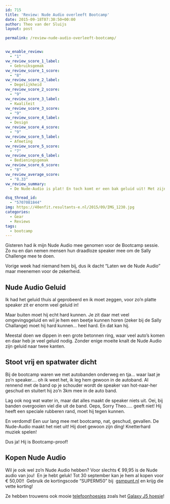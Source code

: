 ```yaml
---
id: 715
title: 'Review: Nude Audio overleeft Bootcamp'
date: 2015-09-18T07:30:50+00:00
author: Theo van der Sluijs
layout: post

permalink: /review-nude-audio-overleeft-bootcamp/


vw_enable_review:
  - "1"
vw_review_score_1_label:
  - Gebruiksgemak
vw_review_score_1_score:
  - "8"
vw_review_score_2_label:
  - Degelijkheid
vw_review_score_2_score:
  - "9"
vw_review_score_3_label:
  - Kwaliteit
vw_review_score_3_score:
  - "9"
vw_review_score_4_label:
  - Design
vw_review_score_4_score:
  - "9"
vw_review_score_5_label:
  - Afmeting
vw_review_score_5_score:
  - "7"
vw_review_score_6_label:
  - Bedieningsgemak
vw_review_score_6_score:
  - "8"
vw_review_average_score:
  - "8.33"
vw_review_summary:
  - De Nude-Audio is plat! En toch komt er een bak geluid uit! Met zijn spatwater dichte buitenkant en stoot vrije rubberen rand issie geschikt voor een bootcamp sessie. Hij is klein, maar had nog iets kleiner gemogen!

dsq_thread_id:
  - "5707081844"
img: https://40enfit.resultants-e.nl/2015/09/IMG_1230.jpg
categories:
  - Gear
  - Reviews
tags:
  - bootcamp
---
```

Gisteren had ik mijn Nude Audio mee genomen voor de Bootcamp sessie. Zo nu en dan nemen mensen hun draadloze speaker mee om de Sally Challenge mee te doen.

Vorige week had niemand hem bij, dus ik dacht &#8220;Laten we de Nude Audio&#8221; maar meenemen voor de zekerheid.<!--more-->

## Nude Audio Geluid

Ik had het geluid thuis al geprobeerd en ik moet zeggen, voor zo&#8217;n platte speaker zit er enorm veel geluid in!

Maar buiten moet hij echt hard kunnen. Je zit daar met veel omgevingsgeluid en wil je hem een beetje kunnen horen (zeker bij de Sally Challange) moet hij hard kunnen&#8230; heel hard. En dat kan hij.

Meestal doen we dippen in een grote betonnen ring, waar veel auto&#8217;s komen en daar heb je veel geluid nodig. Zonder enige moeite knalt de Nude Audio zijn geluid naar twee kanten.

## Stoot vrij en spatwater dicht

Bij de bootcamp waren we met autobanden onderweg en tja&#8230; waar laat je zo&#8217;n speaker&#8230;. oh ik weet het, ik leg hem gewoon in de autoband. Al rennend met de band op je schouder wordt de speaker van hot-naar-her geschud en stuitert hij zo&#8217;n 3km mee in de auto band.

Lag ook nog wat water in, maar dat alles maakt de speaker niets uit. Oei, bij banden overgooien viel die uit de band. Oeps, Sorry Theo&#8230;.. geeft niet! Hij heeft een speciale rubberen rand, moet hij tegen kunnen.

En verdomd! Een uur lang mee met bootcamp, nat, geschud, gevallen. De Nude-Audio maakt het niet uit! Hij doet gewoon zijn ding! Knetterhard muziek spelen!

Dus ja! Hij is Bootcamp-proof!

## Kopen Nude Audio

Wil je ook wel zo&#8217;n Nude Audio hebben? Voor slechts € 99,95 is de Nude audio van jou!  En je hebt geluk! Tot 30 september kan je hem al kopen voor € 50,00!!  Gebruik de kortingscode “SUPERM50” bij  [gsmpunt.nl](http://www.gsmpunt.nl/) en krijg die vette korting!

<p class="p1">
  <span class="s1">Ze hebben trouwens ook mooie <a href="https://www.gsmpunt.nl/accessoires/hoesjes/">telefoonhoesjes</a> zoals het</span><span class="s1"> <a href="https://www.gsmpunt.nl/accessoires/samsung/galaxy-j5/hoesjes/">Galaxy J5 hoesje</a>!</span>
</p>